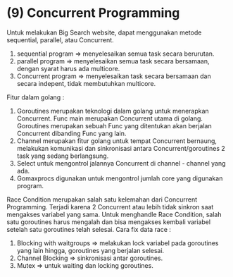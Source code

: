 # (9) Concurrent Programming

Untuk melakukan Big Search website, dapat menggunakan metode sequential, parallel, atau Concurrent.
1. sequential program => menyelesaikan semua task secara berurutan.
2. parallel program => menyelesaikan semua task secara bersamaan, dengan syarat harus ada multicore.
3. Concurrent program => menyelesaikan task secara bersamaan dan secara indepent, tidak membutuhkan multicore.

Fitur dalam golang :
1. Goroutines merupakan teknologi dalam golang untuk menerapkan Concurrent. Func main merupakan Concurrent utama di golang. Goroutines merupakan sebuah Func yang ditentukan akan berjalan Concurrent dibanding Func yang lain. 
2. Channel merupakan fitur golang untuk tempat Concurrent bernaung, melakukan komunikasi dan sinkronisasi antara Concurrent/goroutines 2 task yang sedang berlangsung. 
3. Select untuk mengontrol jalannya Concurrent di channel - channel yang ada.
4. Gomaxprocs digunakan untuk mengontrol jumlah core yang digunakan program.

Race Condition merupakan salah satu kelemahan dari Concurrent Programming. Terjadi karena 2 Concurrent atau lebih tidak sinkron saat mengakses variabel yang sama. Untuk menghandle Race Condition, salah satu goroutines harus mengalah dan bisa mengakses kembali variabel setelah satu goroutines telah selesai. Cara fix data race :
1. Blocking with waitgroups => melakukan lock variabel pada goroutines yang lain hingga, goroutines yang berjalan selesai.
2. Channel Blocking => sinkronisasi antar goroutines.
3. Mutex => untuk waiting dan locking goroutines.
